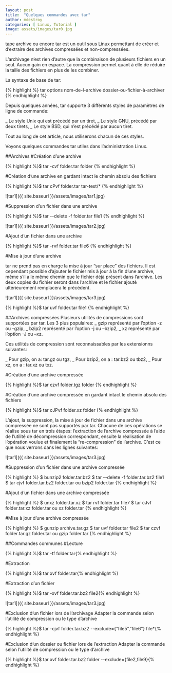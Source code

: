 ```yaml
---
layout: post
title:  "Quelques commandes avec tar"
author: mdestroy
categories: [ Linux, Tutorial ]
image: assets/images/tar0.jpg
---
```

tape archive ou encore tar est un outil sous Linux permettant de créer et d’extraire des archives compressées et non-compressées.

L’archivage n’est rien d’autre que la combinaison de plusieurs fichiers en un seul. Aucun gain en espace. La compression permet quant à elle de réduire la taille des fichiers en plus de les combiner.

La syntaxe de base de tar:

{% highlight %} tar options nom-de-l-archive dossier-ou-fichier-à-archiver {% endhighlight %}

Depuis quelques années, tar supporte 3 différents styles de paramètres de ligne de commande:

_ Le style Unix qui est précédé par un tiret,
_ Le style GNU, précédé par deux tirets,
_ Le style BSD, qui n’est précédé par aucun tiret.

Tout au long de cet article, nous utiliserons chacun de ces styles.

Voyons quelques commandes tar utiles dans l’administration Linux.

##Archives
#Création d’une archive

{% highlight %}$ tar -cvf folder.tar folder {% endhighlight %}

#Création d’une archive en gardant intact le chemin absolu des fichiers

{% highlight %}$ tar cPvf folder.tar tar-test/* {% endhighlight %}

![tar1]({{ site.baseurl }}/assets/images/tar1.jpg)

#Suppression d’un fichier dans une archive

{% highlight %}$ tar --delete -f folder.tar file1 {% endhighlight %}

![tar1]({{ site.baseurl }}/assets/images/tar2.jpg)

#Ajout d’un fichier dans une archive

{% highlight %}$ tar -rvf folder.tar file6 {% endhighlight %}

#Mise à jour d’une archive

tar ne prend pas en charge la mise à jour “sur place” des fichiers. Il est cependant possible d’ajouter le fichier mis à jour à la fin d’une archive, même s’il a le même chemin que le fichier déjà présent dans l’archive. Les deux copies du fichier seront dans l’archive et le fichier ajouté ultérieurement remplacera le précédent.

![tar1]({{ site.baseurl }}/assets/images/tar3.jpg)

{% highlight %}$ tar uvf folder.tar file1 {% endhighlight %}

##Archives compressées
Plusieurs utilités de compressions sont supportées par tar. Les 3 plus populaires:
_ gzip représenté par l’option -z ou –gzip,
_ bzip2 représenté par l’option -j ou –bzip2,
_ xz représenté par l’option -J ou –xz.

Ces utilités de compression sont reconnaissables par les extensionns suivantes:

_ Pour gzip, on a: tar.gz ou tgz,
_ Pour bzip2, on a : tar.bz2 ou tbz2,
_ Pour xz, on a : tar.xz ou txz.

#Création d’une archive compressée

{% highlight %}$ tar czvf folder.tgz folder {% endhighlight %}

#Création d’une archive compressée en gardant intact le chemin absolu des fichiers

{% highlight %}$ tar cJPvf folder.xz folder {% endhighlight %}

L’ajout, la suppression, la mise à jour de fichier dans une archive compressée ne sont pas supportés par tar.
Chacune de ces opérations se réalise sous tar en trois étapes: l’extraction de l’archive compressée à l’aide de l’utilité de décompression correspondant, ensuite la réalisation de l’opération voulue et finalement la “re-compression” de l’archive.
C’est ce que nous verrons dans les lignes suivantes:

![tar1]({{ site.baseurl }}/assets/images/tar3.jpg)

#Suppression d’un fichier dans une archive compressée

{% highlight %}
$ bunzip2 folder.tar.bz2
$ tar --delete -f folder.tar.bz2 file1
$ tar cjvf folder.tar.bz2 folder.tar ou bzip2 folder.tar
{% endhighlight %}

#Ajout d’un fichier dans une archive compressée

{% highlight %}
$ unxz folder.tar.xz
$ tar rvf folder.tar file7
$ tar cJvf folder.tar.xz folder.tar ou xz folder.tar
{% endhighlight %}

#Mise à jour d’une archive compressée

{% highlight %}
$ gunzip archive.tar.gz
$ tar uvf folder.tar file2
$ tar czvf folder.tar.gz folder.tar ou gzip folder.tar
{% endhighlight %}

##Commandes communes
#Lecture

{% highlight %}$ tar -tf folder.tar{% endhighlight %}

#Extraction

{% highlight %}$ tar xvf folder.tar{% endhighlight %}

#Extraction d’un fichier

{% highlight %}$ tar -xvf folder.tar.bz2 file2{% endhighlight %}

![tar1]({{ site.baseurl }}/assets/images/tar3.jpg)

#Exclusion d’un fichier lors de l’archivage
Adapter la commande selon l’utilité de compression ou le type d’archive

{% highlight %}$ tar -cjvf folder.tar.bz2 --exclude={“file5”,”file6”} file*{% endhighlight %}

#Exclusion d’un dossier ou fichier lors de l’extraction
Adapter la commande selon l’utilité de compression ou le type d’archive

{% highlight %}$ tar xvf folder.tar.bz2 folder --exclude={file2,file9}{% endhighlight %}

